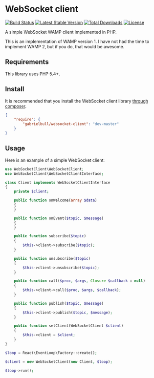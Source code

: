 # WebSocket client

[![Build Status](https://img.shields.io/travis/gabrielbull/php-websocket-client/master.svg?style=flat)](https://travis-ci.org/gabrielbull/php-websocket-client)
[![Latest Stable Version](http://img.shields.io/packagist/v/gabrielbull/websocket-client.svg?style=flat)](https://packagist.org/packages/gabrielbull/websocket-client)
[![Total Downloads](https://img.shields.io/packagist/dt/gabrielbull/websocket-client.svg?style=flat)](https://packagist.org/packages/gabrielbull/websocket-client)
[![License](https://img.shields.io/packagist/l/gabrielbull/websocket-client.svg?style=flat)](https://packagist.org/packages/gabrielbull/websocket-client)

A simple WebSocket WAMP client implemented in PHP.

This is an implementation of WAMP version 1. I have not had the time to implement WAMP 2, but if you do, that would be
awesome.

## Requirements

This library uses PHP 5.4+.

## Install

It is recommended that you install the WebSocket client library [through composer](http://getcomposer.org).

```JSON
{
    "require": {
        "gabrielbull/websocket-client": "dev-master"
    }
}
```

## Usage

Here is an example of a simple WebSocket client:

```php
use WebSocketClient\WebSocketClient;
use WebSocketClient\WebSocketClientInterface;

class Client implements WebSocketClientInterface
{
    private $client;

    public function onWelcome(array $data)
    {
    }

    public function onEvent($topic, $message)
    {
    }

    public function subscribe($topic)
    {
        $this->client->subscribe($topic);
    }

    public function unsubscribe($topic)
    {
        $this->client->unsubscribe($topic);
    }

    public function call($proc, $args, Closure $callback = null)
    {
        $this->client->call($proc, $args, $callback);
    }

    public function publish($topic, $message)
    {
        $this->client->publish($topic, $message);
    }

    public function setClient(WebSocketClient $client)
    {
        $this->client = $client;
    }
}

$loop = React\EventLoop\Factory::create();

$client = new WebSocketClient(new Client, $loop);

$loop->run();
```
